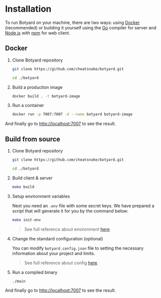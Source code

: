 # Installation

To run Botyard on your machine, there are two ways: using [Docker](https://docs.docker.com/) (recommended) or building it yourself using the [Go](https://go.dev/) compiler for server and [Node.js](https://nodejs.org/) with [npm](https://www.npmjs.com/) for web client.

## Docker

1.  Clone Botyard repository

    ```sh
    git clone https://github.com/cheatsnake/botyard.git
    ```

    ```sh
    cd ./botyard
    ```

2.  Build a production image

    ```sh
    docker build . -t botyard-image
    ```

3.  Run a container

    ```sh
    docker run -p 7007:7007 -d --name botyard botyard-image
    ```

And finally go to [http://localhost:7007](http://localhost:7007) to see the result.

## Build from source

1. Clone Botyard repository

    ```sh
    git clone https://github.com/cheatsnake/botyard.git
    ```

    ```sh
    cd ./botyard
    ```

2. Build client & server

    ```sh
    make build
    ```

3. Setup environment variables

    Next you need an `.env` file with some secret keys. We have prepared a script that will generate it for you by the command below:

    ```sh
    make init-env
    ```

    > See full reference about environment [here](./configuration.md/#environment-variables).

4. Change the standard configuration (optional)

    You can modify `botyard.config.json` file to setting the necessary information about your project and limits.

    > See full reference about config [here](./configuration.md/#config-file).

5. Run a compiled binary

    ```sh
    ./main
    ```

And finally go to [http://localhost:7007](http://localhost:7007) to see the result.

